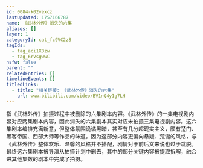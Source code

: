 ```yaml
---
id: 0084-k02vexcz
lastUpdated: 1757166787
name: 《武林外传》消失的六集
aliases: []
layer: 1
categoryId: cat_fc9VC2z8
tagIds:
  - tag_aci1X8zw
  - tag_6rVsgwwC
nsfw: false
parent: ""
relatedEntries: []
timelineEvents: []
titledLinks:
  - title: "相关链接: 《武林外传》消失的六集"
    url: www.bilibili.com/video/BV1nQ4y1g7LH
---
```


指《武林外传》拍摄过程中被删除的六集剧本内容。《武林外传》的一集电视剧内容对应两集剧本内容，因此消失的六集剧本其实对应未拍摄三集电视剧内容。这六集剧本编排充满新意，但整体氛围诡谲黑暗，甚至有几分超现实主义，颇有楚门、黑客帝国、西部大师等作品的味道。因为这部分内容更偏向悬疑、荒诞的风格，与《武林外传》整体欢乐、温馨的风格并不搭配，剧情对于前后文来说也过于跳脱。最终这六集剧本被导演从拍摄计划中删去，其中的部分关键内容被提取拆解，融合进其他集数的剧本中完成了拍摄。